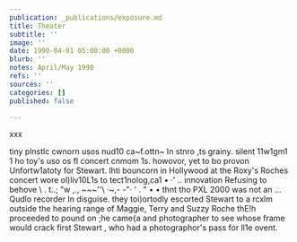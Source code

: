 ```yaml
---
publication: _publications/exposure.md
title: Theater
subtitle: ''
image: ''
date: 1990-04-01 05:00:00 +0000
blurb: ''
notes: April/May 1990
refs: ''
sources: ''
categories: []
published: false

---
```

xxx

tiny plnstlc cwnorn usos nud10 ca\~f.ottn\~ In stnro ,ts grainy. silent 11w1gm1 1 ho toy's uso os fl concert cnmom 1s. howovor, yet to bo provon Unfortw1atoty for Stewart. lhti bouncorn in Hollywood at the Roxy's Roches concert wore ol)liv10L1s to tect1nolog,ca1 • ·' .. innovation Refusing to behove \\ . t..; "w ,., \~\~\~''\\ ·\~,- -"· ' . " • • thnt tho PXL 2000 was not an ... Qudlo recorder In disguise. they toi)ortodly escorted Stewart to a rcxlm outside the hearing range of Maggie, Terry and Suzzy Roche thE!h proceeded to pound on ;he came{a and photographer to see whose frame would crack first Stewart , who had a photographor's pass for ll1e ovent.